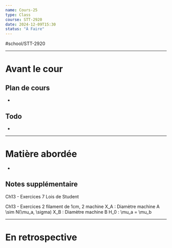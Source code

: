 ```yaml
---
name: Cours-25
type: Class
course: STT-2920
date: 2024-12-09T15:30
status: "À Faire"
---
```

#school/STT-2920 
***
# Avant le cour
## Plan de cours
- 

## Todo
- 

---
# Matière abordée

- 

## Notes supplémentaire

Ch13 - Exercices 7
Lois de Student

Ch13 - Exercices 2
filament de 1cm, 2 machine
X_A : Diamètre machine A \sim N(\mu_a, \sigma)
X_B : Diamètre machine B
H_0 : \mu_a = \mu_b

---
# En retrospective

